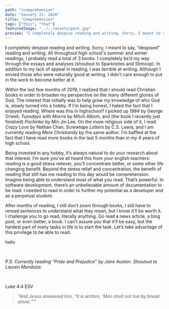 ```yaml
---
path: "/comprehension"
date: "January 21, 2020"
title: "Comprehension"
tags: ["this", "that"]
featuredImage: "../../assets/park.jpg"
preview: "I completely despise reading and writing. Sorry, I meant to say, “despised” reading and writing..."
---
```


<b class="first-letter">I</b> completely despise reading and writing. Sorry, I meant to say, “despised” reading and writing.
All throughout high school's summer and winter readings, I probably read a total of 3 books. I completely bs’d my way through the essays and analyses (shoutout to Sparknotes and Shmoop). In addition to my lack of appeal in reading, I was terrible at writing. Although I envied those who were naturally good at writing, I didn’t care enough to put in the work to become better at it.

Within the last few months of 2019, I realized that I should read Christian books in order to broaden my perspective on the many different glories of God. The interest that initially was to help grow my knowledge of who God is, slowly turned into a hobby. If I'm being honest, I hated the fact that I enjoyed reading. Where was this in highschool? I picked up _1984_ by George Orwell, _Tuesdays with Morrie_  by Mitch Albom, and (the book I recently just finished) _Pachinko_ by Min Jin Lee. On the more religious side of it, I read _Crazy Love_ by Nathan Chan, _Screwtape Letters_ by C.S. Lewis, and I am currently reading _Mere Christianity_ by the same author. I’m baffled at the fact that I have read more books in the last 5 months than in my 4 years of high school.

Being invested in any hobby, it’s always natural to do your research about that interest. I’m sure you’ve all heard this from your english teachers: reading is a good stress reliever, you’ll concentrate better, or some other life changing benefit. Beyond the stress relief and concentration, the benefit of reading that still has me reading to this day would be comprehension. Imagine being able to understand most of what you read. That’s powerful. In software development, there’s an unbelievable amount of documentation to be read. I needed to read in order to further my potential as a developer and as a perpetual student.

After months of reading, I still don’t zoom through books, I still have to reread sentences to understand what they mean, but I know it’ll be worth it. I challenge you to go read, literally anything. Go read a news article, a blog post, or even better, a book. I can’t assure you that it’ll be easy, but the hardest part of many tasks in life is to start the task. Let’s take advantage of this privilege to be able to read.

hello

<br/>

_P.S.
Currently reading “Pride and Prejudice” by Jane Austen. Shoutout to Lauren Mendoza._

<br/>

Luke 4:4 ESV
>_“And Jesus answered him, “It is written, ‘Man shall not live by bread alone.’”"_
